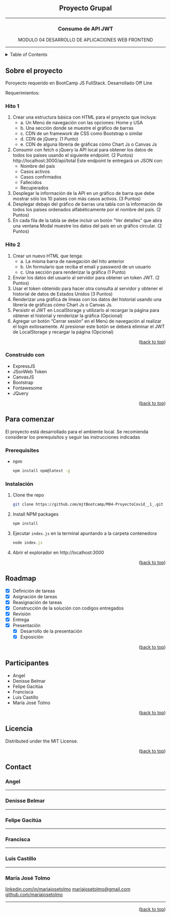 <br />
<div align="center">

  <h2 align="center">Proyecto Grupal</h2>
  <hr>
  <h3 align="center">Consumo de API JWT</h3>

  <p align="center">
    MODULO 04 DESARROLLO DE APLICACIONES WEB FRONTEND
    <hr/>
  </p>
</div>



<!-- TABLE OF CONTENTS -->
<details>
  <summary>Table of Contents</summary>
  <ol>
    <li>
      <a href="#about-the-project">Sobre el proyecto</a>
      <ul>
        <li><a href="#built-with">Construido con</a></li>
      </ul>
    </li>
    <li>
      <a href="#getting-started">Para comenzar</a>
      <ul>
        <li><a href="#prerequisites">prerrequisitos</a></li>
        <li><a href="#installation">Instalación</a></li>
      </ul>
    </li>
    <li><a href="#contributing">Participantes</a></li>
    <li><a href="#license">Licencia</a></li>
    <li><a href="#contact">Contacto</a></li>
  </ol>
</details>



<!-- ABOUT THE PROJECT -->
## Sobre el proyecto

Poroyecto requerido en BootCamp JS FullStack. Desarrollado Off Line

Requerimientos:
### Hito 1
1. Crear una estructura básica con HTML para el proyecto que incluya:
    * a. Un Menú de navegación con las opciones: Home y USA
    * b. Una sección donde se muestre el gráfico de barras
    * c. CDN de un framework de CSS como Bootstrap o similar
    * d. CDN de jQuery. (1 Punto)
    * e. CDN de alguna librería de gráficas cómo Chart Js o Canvas Js
2. Consumir con fetch o jQuery la API local para obtener los datos de todos los países usando el siguiente endpoint. (2 Puntos) http://localhost:3000/api/total
    Este endpoint te entregará un JSON con:
    * Nombre del país
    * Casos activos
    * Casos confirmados
    * Fallecidos
    * Recuperados
3. Desplegar la información de la API en un gráfico de barra que debe mostrar sólo los 10 países con más casos activos. (3 Puntos)
4. Desplegar debajo del gráfico de barras una tabla con la información de todos los países ordenados alfabéticamente por el nombre del país. (2 Puntos)
5. En cada fila de la tabla se debe incluir un botón “Ver detalles” que abra una ventana Modal muestre los datos del país en un gráfico circular. (2 Puntos)
### Hito 2
1. Crear un nuevo HTML que tenga:
    * a. La misma barra de navegación del hito anterior
    * b. Un formulario que reciba el email y password de un usuario
    * c. Una sección para renderizar la gráfica (1 Punto)
2. Enviar los datos del usuario al servidor para obtener un token JWT. (2 Puntos)
3. Usar el token obtenido para hacer otra consulta al servidor y obtener el historial de datos de Estados Unidos (3 Puntos)
4. Renderizar una gráfica de líneas con los datos del historial usando una librería de gráficas cómo Chart Js o Canvas Js.
5. Persistir el JWT en LocalStorage y utilizarlo al recargar la página para obtener el historial y renderizar la gráfica (Opcional)
6. Agregar un botón “Cerrar sesión” en el Menú de navegación al realizar el login exitosamente. Al presionar este botón se deberá eliminar el JWT de LocalStorage y recargar la página (Opcional)

<p align="right">(<a href="#readme-top">back to top</a>)</p>



### Construido con

* ExpressJS
* JSonWeb Token
* CanvasJS
* Bootstrap
* Fontawesome
* JQuery 

<p align="right">(<a href="#readme-top">back to top</a>)</p>



<!-- GETTING STARTED -->
## Para comenzar

El proyecto está desarrollado para el ambiente local. Se recomienda considerar los prerequisitos y seguir las instrucciones indicadas

### Prerequisites

* npm
  ```sh
  npm install npm@latest -g
  ```

### Instalación

1. Clone the repo
   ```sh
   git clone https://github.com/mjtBootcamp/M04-ProyectoCovid__1_.git
   ```
2. Install NPM packages
   ```sh
   npm install
   ```
3. Ejecutar `index.js` en la terminal apuntando a la carpeta contenedora
   ```js
   node index.js
   ```
4. Abrir el explorador en http://localhost:3000

<p align="right">(<a href="#readme-top">back to top</a>)</p>


<!-- ROADMAP -->
## Roadmap

- [x] Definición de tareas
- [x] Asignación de tareas
- [x] Reasignación de tareas
- [x] Construcción de la solución con codigos entregados
- [x] Revisión
- [x] Entrega 
- [x] Presentación
    - [x] Desarrollo de la presentación
    - [x] Exposición

<p align="right">(<a href="#readme-top">back to top</a>)</p>



<!-- CONTRIBUTING -->
## Participantes

* Angel 
* Denisse Belmar
* Felipe Gacitúa
* Francisca 
* Luis Castillo 
* María José Tolmo

<p align="right">(<a href="#readme-top">back to top</a>)</p>



<!-- LICENSE -->
## Licencia

Distributed under the MIT License. 

<p align="right">(<a href="#readme-top">back to top</a>)</p>



<!-- CONTACT -->
## Contact

<h3>Angel</h3> 

<hr>
<h3>Denisse Belmar</h3>

<hr>
<h3>Felipe Gacitúa</h3>

<hr>
<h3>Francisca </h3>

<hr>
<h3>Luis Castillo </h3>

<hr>
<h3> María José Tolmo </h3>

[linkedin.com/in/mariajosetolmo](https://www.linkedin.com/in/mariajosetolmo)
mariajosetolmo@gmail.com
[github.com/mariajosetolmo](https://github.com/mariajosetolmo)
<hr>
<p align="right">(<a href="#readme-top">back to top</a>)</p>




